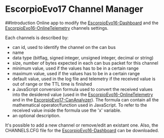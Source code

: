 # EscorpioEvo17 Channel Manager
##Introduction
Online app to modify the [EscorpioEvo16-Dashboard](https://github.com/DavideMalvezzi/EscorpioEvo16-Dashboard) and the 
[EscorpioEvo16-OnlineTelemetry](https://github.com/DavideMalvezzi/EscorpioEvo16-OnlineTelemetry) channels settings.

Each channels is described by:
- can id, used to identify the channel on the can bus
- name
- data type (bitflag, signed integer, unsigned integer, decimal or string)
- size, number of bytes expected in each can bus packet for this channel
- minimum value, used if the values has to be in a certain range
- maximum value, used if the values has to be in a certain range
- default value, used in the log file and telemetry if the received value is out of range or the TTL time is finished
- a JavaScript conversion formula used to convert the received values into the desidered value (used in the [EscorpioEvo16-OnlineTelemetry](https://github.com/DavideMalvezzi/EscorpioEvo16-OnlineTelemetry) and in the [EscorpioEvo17-CanAnalyzer](https://github.com/DavideMalvezzi/EscorpioEvo17-CanAnalyzer)). The formula can contain all the mathematical
operator/function used in JavaScript. To refer to the received value inside the formula use the 'x' variable.
- an optional description.

It's possible to add a new channel or remove/edit an existant one.
Also, the CHANNELS.CFG file for the [EscorpioEvo16-Dashboard](https://github.com/DavideMalvezzi/EscorpioEvo16-Dashboard) can be downloaded.
